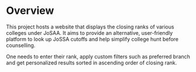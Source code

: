 # Overview

This project hosts a website that displays the closing ranks of various colleges under JoSAA. It aims to provide an alternative, user-friendly platform to look up JoSSA cutoffs and help simplify college hunt before counselling.

One needs to enter their rank, apply custom filters such as preferred branch and get personalized results sorted in ascending order of closing rank.
